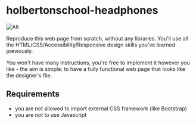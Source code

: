 # holbertonschool-headphones


![Alt](/images/exemple.png)


Reproduce this web page from scratch, without any libraries. You'll use all the HTML/CSS/Accessibility/Responsive design skills you've learned previously.

You won't have many instructions, you're free to implement it however you like - the aim is simple: to have a fully functional web page that looks like the designer's file.

## Requirements

- you are not allowed to import external CSS framework (like Bootstrap)
- you are not to use Javascript
